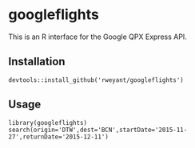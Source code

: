 # googleflights

This is an R interface for the Google QPX Express API.

## Installation

```{r}
devtools::install_github('rweyant/googleflights')
```

## Usage

```{r}
library(googleflights)
search(origin='DTW',dest='BCN',startDate='2015-11-27',returnDate='2015-12-11')
```
